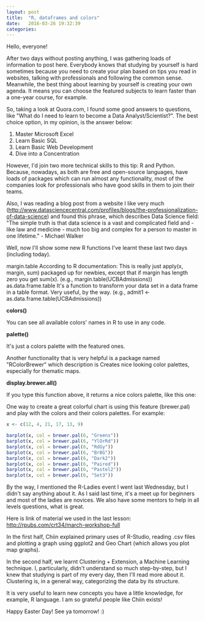 ```yaml
---
layout: post
title:  "R, dataframes and colors"
date:   2016-03-26 19:32:39
categories: 
---
```


Hello, everyone!

After two days without posting anything, I was gathering loads of information to post here.
Everybody knows that studying by yourself is hard sometimes because you need to create your plan based on tips you read in websites, talking with professionals and following the common sense. Meanwhile, the best thing about learning by yourself is creating your own agenda. It means you can choose the featured subjects to learn faster than a one-year course, for example.

So, taking a look at Quora.com, I found some good answers to questions, like "What do I need to learn to become a Data Analyst/Scientist?". The best choice option, in my opinion, is the answer below:

1. Master Microsoft Excel
2. Learn Basic SQL
3. Learn Basic Web Development
4. Dive into a Concentration

However, I'd join two more technical skills to this tip: R and Python.
Because, nowadays, as both are free and open-source languages, have loads of packages which can run almost any functionality, most of the companies look for professionals who have good skills in them to join their teams.

Also, I was reading a blog post from a website I like very much (http://www.datasciencecentral.com/profiles/blogs/the-professionalization-of-data-science) and found this phrase, which describes Data Science field:
"The simple truth is that data science is a vast and complicated field and - like law and medicine - much too big and complex for a person to master in one lifetime." - Michael Walker

Well, now I'll show some new R functions I've learnt these last two days (including today).

margin.table
According to R documentation: This is really just apply(x, margin, sum) packaged up for newbies, except that if margin has length zero you get sum(x). (e.g., margin.table(UCBAdmissions))
as.data.frame.table
It's a function to transform your data set in a data frame in a table format. Very useful, by the way. (e.g., admit1 <- as.data.frame.table(UCBAdmissions))

**colors()**

You can see all available colors' names in R to use in any code.

**palette()**

It's just a colors palette with the featured ones.

Another functionality that is very helpful is a package named "RColorBrewer" which description is Creates nice looking color palettes, especially for thematic maps.

**display.brewer.all()**

If you type this function above, it returns a nice colors palette, like this one:


One way to create a great colorful chart is using this feature (brewer.pal) and play with the colors and their colors palettes. For example:

```R
x <- c(12, 4, 21, 17, 13, 9)

barplot(x, col = brewer.pal(6, "Greens"))
barplot(x, col = brewer.pal(6, "YlOrRd"))
barplot(x, col = brewer.pal(6, "RdGy"))
barplot(x, col = brewer.pal(6, "BrBG"))
barplot(x, col = brewer.pal(6, "Dark2"))
barplot(x, col = brewer.pal(6, "Paired"))
barplot(x, col = brewer.pal(6, "Pastel2"))
barplot(x, col = brewer.pal(6, "Set3"))
```

By the way, I mentioned the R-Ladies event I went last Wednesday, but I didn't say anything about it.
As I said last time, it's a meet up for beginners and most of the ladies are novices. We also have some mentors to help in all levels questions, what is great.

Here is link of material we used in the last lesson: http://rpubs.com/crt34/march-workshop-full

In the first half, Chiin explained primary uses of R-Studio, reading .csv files and plotting a graph using ggplot2 and Geo Chart (which allows you plot map graphs).

In the second half, we learnt Clustering + Extension, a Machine Learning technique. I, particularly, didn't understand so much step-by-step, but I knew that studying is part of my every day, then I'll read more about it. Clustering is, in a general way, categorizing the data by its structure.

It is very useful to learn new concepts you have a little knowledge, for example, R language.
I am so grateful people like Chiin exists!

Happy Easter Day!
See ya tomorrow! :)